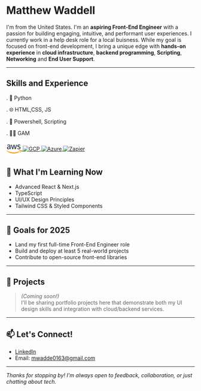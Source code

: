 <!-- Add Banner here -->

# Matthew Waddell
I'm from the United States. I'm an **aspiring Front-End Engineer** with a passion for building engaging, intuitive, and performant user experiences. I currently work in a help desk role for a local buisness. While my goal is focused on front-end development, I bring a unique edge with **hands-on experience** in **cloud infrastructure**, **backend programming**, **Scripting**, **Networking** and **End User Support**.

---

## Skills and Experience 
. 🐍 Python

. 🌐 HTML,CSS, JS

. 📜 Powershell, Scripting

. 👨‍💻 GAM

<a href="https://aws.amazon.com" target="blank">
<img align="center" src="https://raw.githubusercontent.com/devicons/devicon/master/icons/amazonwebservices/amazonwebservices-original-wordmark.svg" alt="AWS" height="40" width="40" />
</a>
<a href="https://cloud.google.com" target="blank">
<img align="center" src="https://www.vectorlogo.zone/logos/google_cloud/google_cloud-icon.svg" alt="GCP" height="40" width="40" />
</a>
<a href="https://azure.microsoft.com/en-in/" target="blank">
<img align="center" src="https://www.vectorlogo.zone/logos/microsoft_azure/microsoft_azure-icon.svg" alt="Azure" height="40" width="40" />
</a>
<a href="https://zapier.com" target="blank">
<img align="center" src="https://www.vectorlogo.zone/logos/zapier/zapier-icon.svg" alt="Zapier" height="40" width="40" />
</a>


## 🚀 What I'm Learning Now

- Advanced React & Next.js
- TypeScript
- UI/UX Design Principles
- Tailwind CSS & Styled Components

---

## 📌 Goals for 2025

- Land my first full-time Front-End Engineer role
- Build and deploy at least 5 real-world projects
- Contribute to open-source front-end libraries

---

## 📂 Projects

> *(Coming soon!)*  
> I'll be sharing portfolio projects here that demonstrate both my UI design skills and integration with cloud/backend services.

---

## 📫 Let's Connect!

- [LinkedIn](https://www.linkedin.com/in/matthew-waddell-606a48225/)
- Email: mwadde0163@gmail.com

---

*Thanks for stopping by! I'm always open to feedback, collaboration, or just chatting about tech.*


